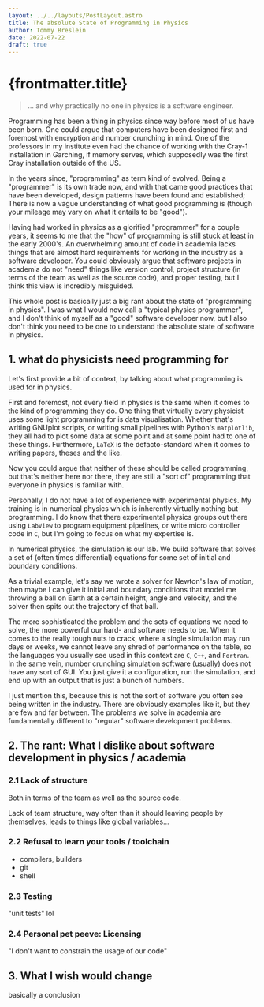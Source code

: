 ```yaml
---
layout: ../../layouts/PostLayout.astro
title: The absolute State of Programming in Physics
author: Tommy Breslein
date: 2022-07-22
draft: true
---
```


# {frontmatter.title}

> ... and why practically no one in physics is a software engineer.

Programming has been a thing in physics since way before most of us have been born.
One could argue that computers have been designed first and foremost with encryption and number
crunching in mind.
One of the professors in my institute even had the chance of working with the Cray-1 installation in
Garching, if memory serves, which supposedly was the first Cray installation outside of the US.

In the years since, "programming" as term kind of evolved.
Being a "programmer" is its own trade now, and with that came good practices that have been
developed, design patterns have been found and established; There is now a vague understanding of
what good programming is (though your mileage may vary on what it entails to be "good").

Having had worked in physics as a glorified "programmer" for a couple years, it seems to me that the
"how" of programming is still stuck at least in the early 2000's.
An overwhelming amount of code in academia lacks things that are almost hard requirements for
working in the industry as a software developer.
You could obviously argue that software projects in academia do not "need" things like version
control, project structure (in terms of the team as well as the source code), and proper testing,
but I think this view is incredibly misguided.

This whole post is basically just a big rant about the state of "programming in physics".
I was what I would now call a "typical physics programmer", and I don't think of myself as a "good"
software developer now, but I also don't think you need to be one to understand the absolute state
of software in physics.

## 1. what do physicists need programming for

Let's first provide a bit of context, by talking about what programming is used for in physics.

First and foremost, not every field in physics is the same when it comes to the kind of programming
they do.
One thing that virtually every physicist uses some light programming for is data visualisation.
Whether that's writing GNUplot scripts, or writing small pipelines with Python's `matplotlib`, they
all had to plot some data at some point and at some point had to one of these things.
Furthermore, `LaTeX` is the defacto-standard when it comes to writing papers, theses and the like.

Now you could argue that neither of these should be called programming, but that's neither here nor
there, they are still a "sort of" programming that everyone in physics is familiar with.

Personally, I do not have a lot of experience with experimental physics.
My training is in numerical physics which is inherently virtually nothing but programming.
I do know that there experimental physics groups out there using `LabView` to program equipment
pipelines, or write micro controller code in `C`, but I'm going to focus on what my expertise is.

In numerical physics, the simulation is our lab.
We build software that solves a set of (often times differential) equations for some set of initial
and boundary conditions.

As a trivial example, let's say we wrote a solver for Newton's law of motion, then maybe I can give
it initial and boundary conditions that model me throwing a ball on Earth at a certain height, angle
and velocity, and the solver then spits out the trajectory of that ball.

The more sophisticated the problem and the sets of equations we need to solve, the more powerful our
hard- and software needs to be.
When it comes to the really tough nuts to crack, where a single simulation may run days or weeks, we
cannot leave any shred of performance on the table, so the languages you usually see used in this
context are `C`, `C++`, and `Fortran`.
In the same vein, number crunching simulation software (usually) does not have any sort of GUI.
You just give it a configuration, run the simulation, and end up with an output that is just a bunch
of numbers.

I just mention this, because this is not the sort of software you often see being written in the
industry.
There are obviously examples like it, but they are few and far between.
The problems we solve in academia are fundamentally different to "regular" software development
problems.

## 2. The rant: What I dislike about software development in physics / academia

### 2.1 Lack of structure

Both in terms of the team as well as the source code.

Lack of team structure, way often than it should leaving people by themselves, leads to things like
global variables...

### 2.2 Refusal to learn your tools / toolchain

- compilers, builders
- git
- shell

### 2.3 Testing

"unit tests" lol

### 2.4 Personal pet peeve: Licensing

"I don't want to constrain the usage of our code"

## 3. What I wish would change

basically a conclusion
